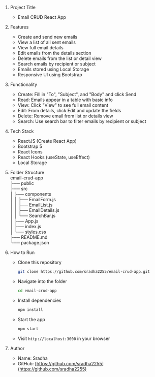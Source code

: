 1. Project Title  
   - Email CRUD React App

2. Features  
   - Create and send new emails  
   - View a list of all sent emails  
   - View full email details  
   - Edit emails from the details section  
   - Delete emails from the list or detail view  
   - Search emails by recipient or subject  
   - Emails stored using Local Storage  
   - Responsive UI using Bootstrap

3. Functionality  
   - Create: Fill in "To", "Subject", and "Body" and click Send  
   - Read: Emails appear in a table with basic info  
   - View: Click "View" to see full email content  
   - Edit: From details, click Edit and update the fields  
   - Delete: Remove email from list or details view  
   - Search: Use search bar to filter emails by recipient or subject

4. Tech Stack  
   - ReactJS (Create React App)  
   - Bootstrap 5  
   - React Icons  
   - React Hooks (useState, useEffect)  
   - Local Storage

5. Folder Structure  
   email-crud-app  
   ├── public  
   ├── src  
   │   ├── components  
   │   │   ├── EmailForm.js  
   │   │   ├── EmailList.js  
   │   │   ├── EmailDetails.js  
   │   │   └── SearchBar.js  
   │   ├── App.js  
   │   ├── index.js  
   │   └── styles.css  
   ├── README.md  
   └── package.json

6. How to Run  
   - Clone this repository  
     ```bash
     git clone https://github.com/sradha2255/email-crud-app.git
     ```
   - Navigate into the folder  
     ```bash
     cd email-crud-app
     ```
   - Install dependencies  
     ```bash
     npm install
     ```
   - Start the app  
     ```bash
     npm start
     ```
   - Visit `http://localhost:3000` in your browser

7. Author  
   - Name: Sradha  
   - GitHub: [https://github.com/sradha2255](https://github.com/sradha2255)
